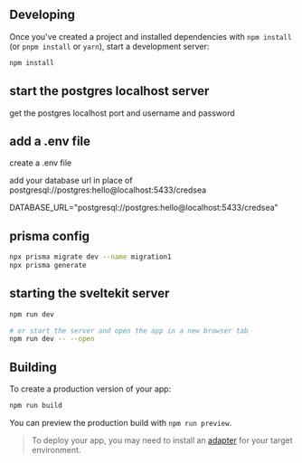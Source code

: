 
## Developing

Once you've created a project and installed dependencies with `npm install` (or `pnpm install` or `yarn`), start a development server:

```bash
npm install
```
## start the postgres localhost server
get the postgres localhost port and username and password


## add a .env file
create a .env file

add your database url in place of postgresql://postgres:hello@localhost:5433/credsea

DATABASE_URL="postgresql://postgres:hello@localhost:5433/credsea"

## prisma config
```bash
npx prisma migrate dev --name migration1  
npx prisma generate
```

## starting the sveltekit server

```bash
npm run dev

# or start the server and open the app in a new browser tab
npm run dev -- --open
```

## Building

To create a production version of your app:

```bash
npm run build
```

You can preview the production build with `npm run preview`.

> To deploy your app, you may need to install an [adapter](https://kit.svelte.dev/docs/adapters) for your target environment.
